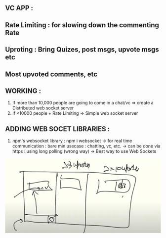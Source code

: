 ## VC APP : 

## Rate Limiting : for slowing down the commenting Rate

## Uproting : Bring Quizes, post msgs, upvote msgs etc

## Most upvoted comments, etc 




## WORKING : 
1) If more than 10,000 people are going to come in a chat/vc => create a Distributed web socket server
2) If <10000 people + Rate Limiting => Simple web socket server

## ADDING WEB SOCET LIBRARIES : 
1) npm's websocket library : npm i websocket
-> for real time communication : bare min usecase : chatting, vc, etc. 
-> can be done via https : using long polling (wrong way)
-> Best way to use Web Sockets



![alt text](image.png)